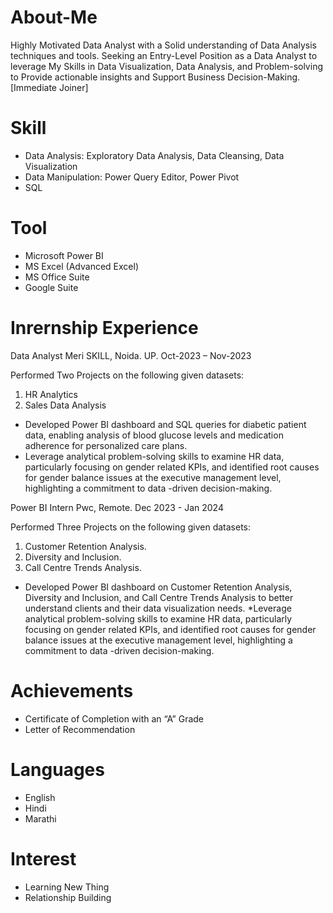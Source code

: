 # About-Me
Highly Motivated Data Analyst with a Solid understanding of Data Analysis techniques and tools. Seeking an Entry-Level Position as a Data Analyst to leverage My Skills in Data Visualization, Data Analysis, and Problem-solving to Provide actionable insights and Support Business Decision-Making. [Immediate Joiner]
# Skill
* Data Analysis: Exploratory Data Analysis, Data Cleansing, Data Visualization
* Data Manipulation: Power Query Editor, Power Pivot
* SQL
# Tool
* Microsoft Power BI
* MS Excel (Advanced Excel)
* MS Office Suite
* Google Suite
# Inrernship Experience
  Data Analyst Meri SKILL, Noida. UP. 
  Oct-2023 – Nov-2023
  
  Performed Two Projects on the following given datasets:
  01. HR Analytics
  02. Sales Data Analysis
  
 * Developed Power BI dashboard and SQL queries for diabetic patient data, enabling analysis of blood glucose levels and medication adherence for personalized care plans. 
 * Leverage analytical problem-solving skills to examine HR data, particularly focusing on gender related KPIs, and identified root causes for gender balance issues at the 
   executive management level, highlighting a commitment to data -driven decision-making.

Power BI Intern Pwc, Remote. Dec 2023 - Jan 2024

Performed Three Projects on the following given datasets:
01. Customer Retention Analysis.
02. Diversity and Inclusion.
03. Call Centre Trends Analysis.

* Developed Power BI dashboard on Customer Retention Analysis, Diversity and Inclusion, and Call Centre Trends Analysis to better understand clients and their data visualization needs.
*Leverage analytical problem-solving skills to examine HR data, particularly focusing on gender related KPIs, and identified root causes for gender balance issues at the executive management level, highlighting a commitment to data -driven decision-making.

# Achievements
* Certificate of Completion with an “A” Grade
* Letter of Recommendation

# Languages
* English
* Hindi
* Marathi

# Interest
* Learning New Thing
* Relationship Building


